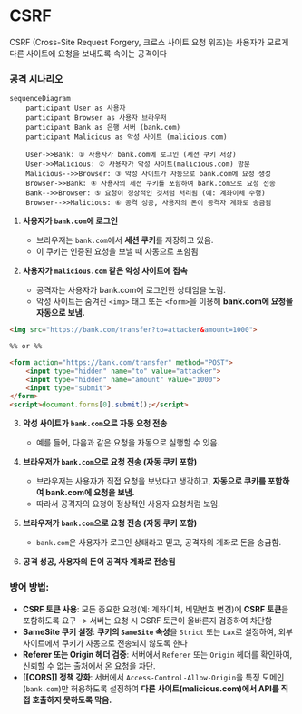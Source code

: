 # CSRF 

CSRF (Cross-Site Request Forgery, 크로스 사이트 요청 위조)는 사용자가 모르게 다른 사이트에 요청을 보내도록 속이는 공격이다

### 공격 시나리오

```mermaid
sequenceDiagram
    participant User as 사용자
    participant Browser as 사용자 브라우저
    participant Bank as 은행 서버 (bank.com)
    participant Malicious as 악성 사이트 (malicious.com)

    User->>Bank: ① 사용자가 bank.com에 로그인 (세션 쿠키 저장)
    User->>Malicious: ② 사용자가 악성 사이트(malicious.com) 방문
    Malicious-->>Browser: ③ 악성 사이트가 자동으로 bank.com에 요청 생성
    Browser->>Bank: ④ 사용자의 세션 쿠키를 포함하여 bank.com으로 요청 전송
    Bank-->>Browser: ⑤ 요청이 정상적인 것처럼 처리됨 (예: 계좌이체 수행)
    Browser-->>Malicious: ⑥ 공격 성공, 사용자의 돈이 공격자 계좌로 송금됨

```


1. **사용자가 `bank.com`에 로그인**

	- 브라우저는 `bank.com`에서 **세션 쿠키**를 저장하고 있음.
	- 이 쿠키는 인증된 요청을 보낼 때 자동으로 포함됨

2.  **사용자가 `malicious.com` 같은 악성 사이트에 접속**

	- 공격자는 사용자가 bank.com에 로그인한 상태임을 노림.
	- 악성 사이트는 숨겨진 `<img>` 태그 또는 `<form>`을 이용해 **bank.com에 요청을 자동으로 보냄.**
```html
<img src="https://bank.com/transfer?to=attacker&amount=1000">

%% or %%

<form action="https://bank.com/transfer" method="POST">
	<input type="hidden" name="to" value="attacker">
	<input type="hidden" name="amount" value="1000">
	<input type="submit">
</form>
<script>document.forms[0].submit();</script>
```

3. **악성 사이트가 `bank.com`으로 자동 요청 전송**

	- 예를 들어, 다음과 같은 요청을 자동으로 실행할 수 있음.

4. **브라우저가 `bank.com`으로 요청 전송 (자동 쿠키 포함)**

	- 브라우저는 사용자가 직접 요청을 보냈다고 생각하고, **자동으로 쿠키를 포함하여 bank.com에 요청을 보냄.**
	- 따라서 공격자의 요청이 정상적인 사용자 요청처럼 보임.
	
5. **브라우저가 `bank.com`으로 요청 전송 (자동 쿠키 포함)**
	- `bank.com`은 사용자가 로그인 상태라고 믿고, 공격자의 계좌로 돈을 송금함.
6. **공격 성공, 사용자의 돈이 공격자 계좌로 전송됨**


### 방어 방법:

- **CSRF 토큰 사용**: 모든 중요한 요청(예: 계좌이체, 비밀번호 변경)에 **CSRF 토큰**을 포함하도록 요구 -> 서버는 요청 시 CSRF 토큰이 올바른지 검증하여 차단함
- **SameSite 쿠키 설정**: **쿠키의 `SameSite` 속성**을 `Strict` 또는 `Lax`로 설정하여, 외부 사이트에서 쿠키가 자동으로 전송되지 않도록 한다
- **Referer 또는 Origin 헤더 검증**: 서버에서 `Referer` 또는 `Origin` 헤더를 확인하여, 신뢰할 수 없는 출처에서 온 요청을 차단.
- **[[CORS]] 정책 강화**: 서버에서 `Access-Control-Allow-Origin`을 특정 도메인(`bank.com`)만 허용하도록 설정하여 **다른 사이트(malicious.com)에서 API를 직접 호출하지 못하도록 막음.**